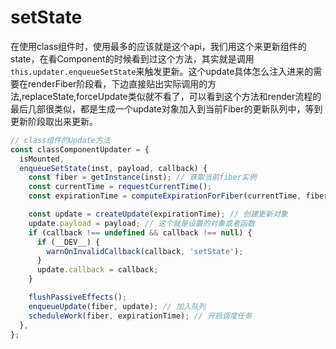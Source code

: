 # setState

在使用class组件时，使用最多的应该就是这个api，我们用这个来更新组件的state，在看Component的时候看到过这个方法，其实就是调用`this.updater.enqueueSetState`来触发更新。这个update具体怎么注入进来的需要在renderFiber阶段看，下边直接贴出实际调用的方法,replaceState,forceUpdate类似就不看了，可以看到这个方法和render流程的最后几部很类似，都是生成一个update对象加入到当前Fiber的更新队列中，等到更新阶段取出来更新。

```js
// class组件的Update方法
const classComponentUpdater = {
  isMounted,
  enqueueSetState(inst, payload, callback) {
    const fiber = getInstance(inst); // 获取当前fiber实例
    const currentTime = requestCurrentTime();
    const expirationTime = computeExpirationForFiber(currentTime, fiber);

    const update = createUpdate(expirationTime); // 创建更新对象
    update.payload = payload; // 这个就是设置的对象或者函数
    if (callback !== undefined && callback !== null) {
      if (__DEV__) {
        warnOnInvalidCallback(callback, 'setState');
      }
      update.callback = callback;
    }

    flushPassiveEffects();
    enqueueUpdate(fiber, update); // 加入队列
    scheduleWork(fiber, expirationTime); // 开启调度任务
  },
};
```